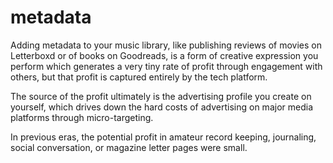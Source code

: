# metadata

Adding metadata to your music library, like publishing reviews of movies on Letterboxd or of books on Goodreads, is a form of creative expression you perform which generates a very tiny rate of profit through engagement with others, but that profit is captured entirely by the tech platform.

The source of the profit ultimately is the advertising profile you create on yourself, which drives down the hard costs of advertising on major media platforms through micro-targeting. 

In previous eras, the potential profit in amateur record keeping, journaling, social conversation, or magazine letter pages were small. 

